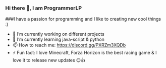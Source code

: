 ### Hi there 👋, I am ProgrammerLP

###I have a passion for programming and I like to creating new cool things :) 

- 🔭 I’m currently working on different projects
- 🌱 I’m currently learning java-script & python
- 📫 How to reach me: https://discord.gg/PXRZm3XQDb
- ⚡ Fun fact: I love Minecraft, Forza Horizon is the best racing game & I love it to release new updates 😉👍

<!--
**ProgrammerLP/ProgrammerLP** is a ✨ _special_ ✨ repository because its `README.md` (this file) appears on your GitHub profile.

Here are some ideas to get you started:

- 🔭 I’m currently working on ...
- 🌱 I’m currently learning ...
- 👯 I’m looking to collaborate on ...
- 🤔 I’m looking for help with ...
- 💬 Ask me about ...
- 📫 How to reach me: ...
- 😄 Pronouns: ...
- ⚡ Fun fact: ...
-->
